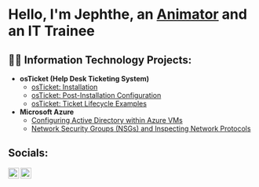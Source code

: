 <h1>Hello, I'm Jephthe, an <a href="https://www.youtube.com/@Zamb1e/videos">Animator</a> and an IT Trainee</h1>

<h2>👨‍💻 Information Technology Projects:</h2>

- <b>osTicket (Help Desk Ticketing System)</b>
  - [osTicket: Installation](https://github.com/Zamb1e/osticket-installation)
  - [osTicket: Post-Installation Configuration](https://github.com/Zamb1e/OsTicket-Post-Installation-Configuration)
  - [osTicket: Ticket Lifecycle Examples](https://github.com/Zamb1e/ticket-lifecycle)
- <b>Microsoft Azure</b>
  - [Configuring Active Directory within Azure VMs](https://github.com/Zamb1e/configure-ad)
  - [Network Security Groups (NSGs) and Inspecting Network Protocols](https://github.com/Zamb1e/azure-network-protocols)

<h2>Socials:</h2>

[<img align="left" alt="Josh | LinkedIn" width="22px" src="https://cdn.jsdelivr.net/npm/simple-icons@v3/icons/linkedin.svg" />][linkedin]
[<img align="left" alt="Josh | Instagram" width="22px" src="https://cdn.jsdelivr.net/npm/simple-icons@v3/icons/instagram.svg" />][instagram]

[instagram]: https://www.instagram.com/thegoodzamb1e/
[linkedin]: https://www.linkedin.com/in/jephthe-cheristin-40a77430a/
